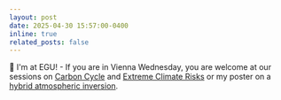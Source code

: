 ```yaml
---
layout: post
date: 2025-04-30 15:57:00-0400
inline: true
related_posts: false
---
```


:birthday: I'm at EGU! - If you are in Vienna Wednesday, you are welcome at our sessions on [Carbon Cycle](https://meetingorganizer.copernicus.org/EGU25/session/53561) and [Extreme Climate Risks](https://meetingorganizer.copernicus.org/EGU25/session/54025) or my poster on a [hybrid atmospheric inversion](https://meetingorganizer.copernicus.org/EGU25/EGU25-17329.html).
